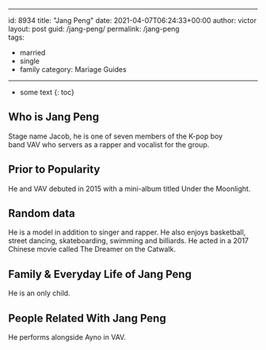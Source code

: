  ---
id: 8934
title: "Jang Peng"
date: 2021-04-07T06:24:33+00:00
author: victor
layout: post
guid: /jang-peng/
permalink: /jang-peng  
tags:
  - married
  - single
  - family
category: Mariage Guides
---

* some text
{: toc}

## Who is Jang Peng

Stage name Jacob, he is one of seven members of the K-pop boy band VAV who servers as a rapper and vocalist for the group.

## Prior to Popularity

He and VAV debuted in 2015 with a mini-album titled Under the Moonlight.

## Random data

He is a model in addition to singer and rapper. He also enjoys basketball, street dancing, skateboarding, swimming and billiards. He acted in a 2017 Chinese movie called The Dreamer on the Catwalk.

## Family & Everyday Life of Jang Peng

He is an only child.

## People Related With Jang Peng

He performs alongside Ayno in VAV.
 
